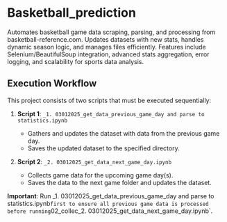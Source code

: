 # Basketball_prediction
Automates basketball game data scraping, parsing, and processing from basketball-reference.com. Updates datasets with new stats, handles dynamic season logic, and manages files efficiently. Features include Selenium/BeautifulSoup integration, advanced stats aggregation, error logging, and scalability for sports data analysis.

## Execution Workflow

This project consists of two scripts that must be executed sequentially:

1. **Script 1**: `_1. 03012025_get_data_previous_game_day and parse to statistics.ipynb`
   - Gathers and updates the dataset with data from the previous game day.
   - Saves the updated dataset to the specified directory.

2. **Script 2**: `_2. 03012025_get_data_next_game_day.ipynb`
   - Collects game data for the upcoming game day(s).
   - Saves the data to the next game folder and updates the dataset.

**Important**: Run _1. 03012025_get_data_previous_game_day and parse to statistics.ipynb` first to ensure all previous game data is processed before running `02_collec_2. 03012025_get_data_next_game_day.ipynb`.

